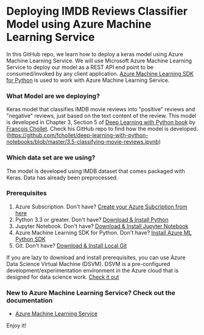 # Deploying IMDB Reviews Classifier Model using Azure Machine Learning Service

In this GitHub repo, we learn how to deploy a keras model using Azure Machine Learning Service. We will use Microsoft Azure Machine Learning Service to deploy our model as a REST API end point to be consumed/invoked by any client application. [Azure Machine Learning SDK for Python](https://docs.microsoft.com/en-us/python/api/overview/azure/ml/intro?view=azure-ml-py) is used to work with Azure Machine Learning Service.

### What Model are we deploying?
Keras model that classifies IMDB movie reviews into "positive" reviews and "negative" reviews, just based on the text content of the review. This model is developed in Chapter 3, Section 5 of [Deep Learning with Python book](https://www.manning.com/books/deep-learning-with-python?a_aid=keras&a_bid=76564dff) by [François Chollet](https://github.com/fchollet). Check his GitHub repo to find how the model is developed. (https://github.com/fchollet/deep-learning-with-python-notebooks/blob/master/3.5-classifying-movie-reviews.ipynb)

### Which data set are we using?
The model is developed using IMDB dataset that comes packaged with Keras. Data has already been preprocessed.

### Prerequisites 
01. Azure Subscription. Don't have? [Create your Azure Subcription from here](https://azure.microsoft.com/en-us/free/?v=18.45)
02. Python 3.3 or greater. Don't have? [Download & Install Python](https://www.python.org/downloads/)
03. Jupyter Notebook. Don't have? [Download & Install Jupyter Notebook](http://jupyter.org/install)
04. Azure Machine Learning SDK for Python. Don't have? [Install Azure ML Python SDK](https://docs.microsoft.com/en-us/python/api/overview/azure/ml/intro?view=azure-ml-py)
05. Git. Don't have? [Download & Install Local Git](https://git-scm.com/downloads)

If you are lazy to download and install prerequisites, you can use Azure Data Science Virtual Machine (DSVM). DSVM is a pre-configured development/experimentation environment in the Azure cloud that is designed for data science work. [Check it out](https://docs.microsoft.com/en-us/azure/machine-learning/service/how-to-configure-environment#dsvm)

### New to Azure Machine Learning Service? Check out the documentation
- [Azure Machine Learning Service](https://docs.microsoft.com/en-us/azure/machine-learning/service/)

Enjoy it!
